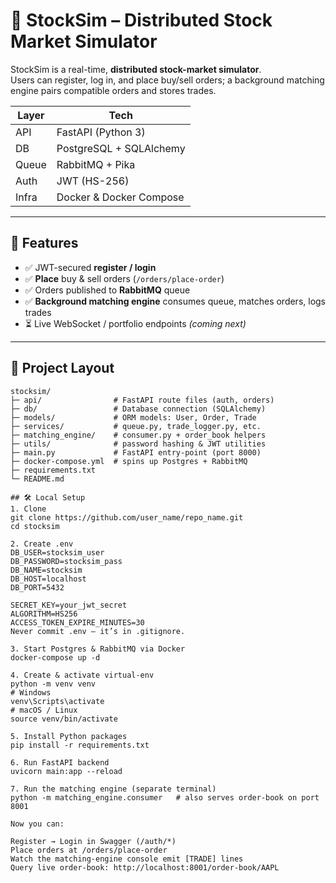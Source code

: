 # 🏦 StockSim – Distributed Stock Market Simulator

StockSim is a real-time, **distributed stock-market simulator**.  
Users can register, log in, and place buy/sell orders; a background matching
engine pairs compatible orders and stores trades.

| Layer | Tech |
|-------|------|
| API   | FastAPI (Python 3) |
| DB    | PostgreSQL + SQLAlchemy |
| Queue | RabbitMQ + Pika |
| Auth  | JWT (HS-256) |
| Infra | Docker & Docker Compose |

---

## 🚀 Features

- ✅ JWT-secured **register / login**
- ✅ **Place** buy & sell orders (`/orders/place-order`)
- ✅ Orders published to **RabbitMQ** queue
- ✅ **Background matching engine** consumes queue, matches orders, logs trades
- ⏳ Live WebSocket / portfolio endpoints *(coming next)*

---

## 📁 Project Layout

```text
stocksim/
├─ api/                # FastAPI route files (auth, orders)
├─ db/                 # Database connection (SQLAlchemy)
├─ models/             # ORM models: User, Order, Trade
├─ services/           # queue.py, trade_logger.py, etc.
├─ matching_engine/    # consumer.py + order_book helpers
├─ utils/              # password hashing & JWT utilities
├─ main.py             # FastAPI entry-point (port 8000)
├─ docker-compose.yml  # spins up Postgres + RabbitMQ
├─ requirements.txt
└─ README.md 

## 🛠️ Local Setup
1. Clone
git clone https://github.com/user_name/repo_name.git
cd stocksim

2. Create .env
DB_USER=stocksim_user
DB_PASSWORD=stocksim_pass
DB_NAME=stocksim
DB_HOST=localhost
DB_PORT=5432

SECRET_KEY=your_jwt_secret
ALGORITHM=HS256
ACCESS_TOKEN_EXPIRE_MINUTES=30
Never commit .env – it’s in .gitignore.

3. Start Postgres & RabbitMQ via Docker
docker-compose up -d 

4. Create & activate virtual-env
python -m venv venv
# Windows
venv\Scripts\activate
# macOS / Linux
source venv/bin/activate

5. Install Python packages
pip install -r requirements.txt

6. Run FastAPI backend
uvicorn main:app --reload  

7. Run the matching engine (separate terminal)
python -m matching_engine.consumer   # also serves order-book on port 8001

Now you can:

Register → Login in Swagger (/auth/*)
Place orders at /orders/place-order
Watch the matching-engine console emit [TRADE] lines
Query live order-book: http://localhost:8001/order-book/AAPL